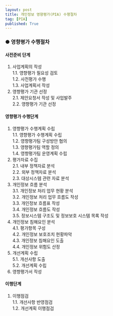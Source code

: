 ```yaml
---
layout: post
title: 개인정보 영향평가(PIA) 수행절차
tag: [PIA]
published: True
---
```


### ● 영향평가 수행절차

<p></p>

#### 사전준비 단계
1. 사업계획의 작성  
    1.1. 영향평가 필요성 검토  
    1.2. 사전평가 수행  
    1.3. 사업계획서 작성  
2. 영향평가 기관 선정  
    2.1. 제안요청서 작성 및 사업발주  
    2.2. 영향평가 기관 선정  

<p></p>

#### 영향평가 수행단계
1. 영향평가 수행계획 수립  
    1.1. 영향평가 수행계획 수립  
    1.2. 영향평가팀 구성방안 협의  
    1.3. 영향평가팀 역할 정의  
    1.4. 영향평가팀 운영계획 수립  
2. 평가자료 수집  
    2.1. 내부 정책자료 분석  
    2.2. 외부 정책자료 분석  
    2.3. 대상시스템 관련 자료 분석  
3. 개인정보 흐름 분석  
    3.1. 개인정보 처리 업무 현황 분석  
    3.2. 개인정보 처리 업무 흐름도 작성  
    3.3. 개인정보 흐름표 작성  
    3.4. 개인정보 흐름도 작성  
    3.5. 정보시스템 구조도 및 정보보호 시스템 목록 작성  
4. 개인정보 침해요인 분석  
    4.1. 평가항목 구성  
    4.2. 개인정보 보호조치 현황파악  
    4.3. 개인정보 침해요인 도출  
    4.4. 개인정보 위험도 산정  
5. 개선계획 수립  
    5.1. 개선사항 도출  
    5.2. 개선계획 수립  
6. 영향평가서 작성

<p></p>

#### 이행단계
1. 이행점검  
    1.1. 개선사항 반영점검  
    1.2. 개선계획 이행점검  


